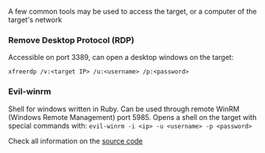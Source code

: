 
A few common tools may be used to access the target, or a computer of the target's network

### Remove Desktop Protocol (RDP)

Accessible on port 3389, can open a desktop windows on the target:

`xfreerdp /v:<target IP> /u:<username> /p:<password>`

### Evil-winrm

Shell for windows written in Ruby. Can be used through remote WinRM (Windows Remote Management) port 5985.
Opens a shell on the target with special commands with:
`evil-winrm -i <ip> -u <username> -p <password>`

Check all information on the [source code](https://github.com/Hackplayers/evil-winrm)
